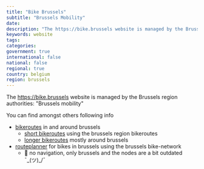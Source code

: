 ```yaml
---
title: "Bike Brussels"
subtitle: "Brussels Mobility"
date:
description: "The https://bike.brussels website is managed by the Brussels' region authorities - Brussels Mobility"
keywords: website
tags:
categories: 
government: true
international: false
national: false
regional: true
country: belgium
region: brussels
---
```

The https://bike.brussels website is managed by the Brussels region authorities: "Brussels mobility"

You can find amongst others following info
- [bikeroutes](https://www.bike.brussels/en/campaigns) in and around brussels
  - [short bikeroutes](https://www.bike.brussels/en/campaigns/bike-routes) using the brussels region bikeroutes
  - [longer bikeroutes](https://www.bike.brussels/en/campaigns/routes-of-brussels) mostly around brussels
- [routeplanner](https://routeplanner.bike.brussels) for bikes in brussels using the brussels bike-network
  - 🤷 no navigation, only brussels and the nodes are a bit outdated  ¯\_(ツ)_/¯